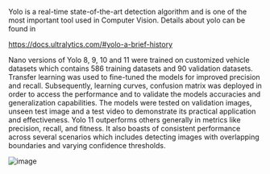 Yolo is a real-time state-of-the-art detection algorithm and is one of the most important tool used in Computer Vision. Details about yolo can be found in 

https://docs.ultralytics.com/#yolo-a-brief-history

Nano versions of Yolo 8, 9, 10 and 11 were trained on customized vehicle datasets which contains 586 training datasets and 90 validation datasets. 
Transfer learning was used to fine-tuned the models for improved precision and recall. Subsequently, learning curves, confusion matrix was deployed in 
order to access the performance and to validate the models accuracies and generalization capabilities. The models were tested on validation images,
unseen test image and a test video to demonstrate its practical application and effectiveness. Yolo 11 outperforms others generally in metrics like precision, 
recall, and fitness. It also boasts of consistent performance across several scenarios which includes detecting images with overlapping boundaries and varying 
confidence thresholds. 

![image](https://github.com/user-attachments/assets/29470ead-94ad-4188-adc1-99c77e7a5126)
